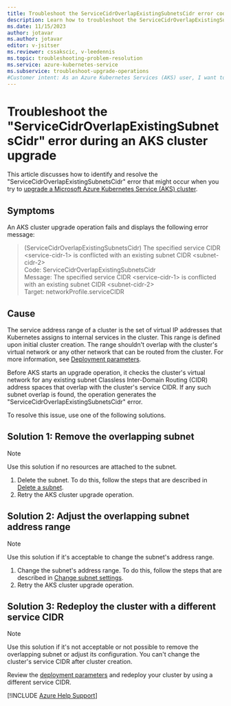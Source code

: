 ```yaml
---
title: Troubleshoot the ServiceCidrOverlapExistingSubnetsCidr error code
description: Learn how to troubleshoot the ServiceCidrOverlapExistingSubnetsCidr error that occurs when you try to upgrade an Azure Kubernetes Service (AKS) cluster.
ms.date: 11/15/2023
author: jotavar
ms.author: jotavar
editor: v-jsitser
ms.reviewer: cssakscic, v-leedennis
ms.topic: troubleshooting-problem-resolution
ms.service: azure-kubernetes-service
ms.subservice: troubleshoot-upgrade-operations
#Customer intent: As an Azure Kubernetes Services (AKS) user, I want to troubleshoot a ServiceCidrOverlapExistingSubnetsCidr error so that I can upgrade the cluster successfully.
---
```


# Troubleshoot the "ServiceCidrOverlapExistingSubnetsCidr" error during an AKS cluster upgrade

This article discusses how to identify and resolve the "ServiceCidrOverlapExistingSubnetsCidr" error that might occur when you try to [upgrade a Microsoft Azure Kubernetes Service (AKS) cluster](/azure/aks/upgrade-aks-cluster).

## Symptoms

An AKS cluster upgrade operation fails and displays the following error message:

> (ServiceCidrOverlapExistingSubnetsCidr) The specified service CIDR \<service-cidr-1> is conflicted with an existing subnet CIDR \<subnet-cidr-2>  
> Code: ServiceCidrOverlapExistingSubnetsCidr  
> Message: The specified service CIDR \<service-cidr-1> is conflicted with an existing subnet CIDR \<subnet-cidr-2>  
> Target: networkProfile.serviceCIDR

## Cause

The service address range of a cluster is the set of virtual IP addresses that Kubernetes assigns to internal services in the cluster. This range is defined upon initial cluster creation. The range shouldn't overlap with the cluster's virtual network or any other network that can be routed from the cluster. For more information, see [Deployment parameters](/azure/aks/azure-cni-overview#deployment-parameters).

Before AKS starts an upgrade operation, it checks the cluster's virtual network for any existing subnet Classless Inter-Domain Routing (CIDR) address spaces that overlap with the cluster's service CIDR. If any such subnet overlap is found, the operation generates the "ServiceCidrOverlapExistingSubnetsCidr" error.

To resolve this issue, use one of the following solutions.

## Solution 1: Remove the overlapping subnet

> [!NOTE]  
> Use this solution if no resources are attached to the subnet.

1. Delete the subnet. To do this, follow the steps that are described in [Delete a subnet](/azure/virtual-network/virtual-network-manage-subnet#delete-a-subnet).
2. Retry the AKS cluster upgrade operation.

## Solution 2: Adjust the overlapping subnet address range

> [!NOTE]  
> Use this solution if it's acceptable to change the subnet's address range.

1. Change the subnet's address range. To do this, follow the steps that are described in [Change subnet settings](/azure/virtual-network/virtual-network-manage-subnet#change-subnet-settings).
2. Retry the AKS cluster upgrade operation.

## Solution 3: Redeploy the cluster with a different service CIDR

> [!NOTE]  
> Use this solution if it's not acceptable or not possible to remove the overlapping subnet or adjust its configuration. You can't change the cluster's service CIDR after cluster creation.

Review the [deployment parameters](/azure/aks/azure-cni-overview#deployment-parameters) and redeploy your cluster by using a different service CIDR.

[!INCLUDE [Azure Help Support](../../includes/azure-help-support.md)]
